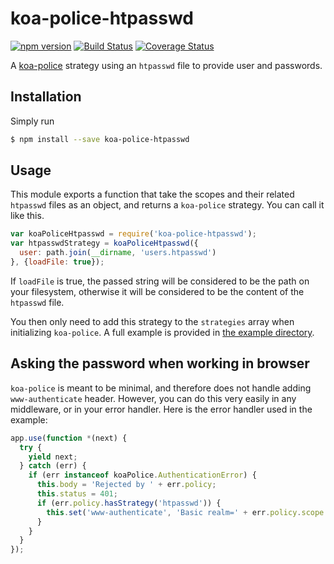 # koa-police-htpasswd

[![npm version](https://badge.fury.io/js/koa-police-htpasswd.svg)](http://badge.fury.io/js/koa-police-htpasswd)
[![Build Status](https://travis-ci.org/tuvistavie/koa-police-htpasswd.svg)](https://travis-ci.org/tuvistavie/koa-police-htpasswd) [![Coverage Status](https://coveralls.io/repos/tuvistavie/koa-police-htpasswd/badge.svg)](https://coveralls.io/r/tuvistavie/koa-police-htpasswd)

A [koa-police](https://github.com/tuvistavie/koa-police) strategy using an `htpasswd` file to provide user and passwords.

## Installation

Simply run

```sh
$ npm install --save koa-police-htpasswd
```

## Usage

This module exports a function that take the scopes and their
related `htpasswd` files as an object, and returns a `koa-police` strategy.
You can call it like this.

```javascript
var koaPoliceHtpasswd = require('koa-police-htpasswd');
var htpasswdStrategy = koaPoliceHtpasswd({
  user: path.join(__dirname, 'users.htpasswd')
}, {loadFile: true});
```

If `loadFile` is true, the passed string will be considered to be
the path on your filesystem, otherwise it will be considered to be the
content of the `htpasswd` file.

You then only need to add this strategy to the `strategies` array when
initializing `koa-police`.
A full example is provided in [the example directory](./example).

## Asking the password when working in browser

`koa-police` is meant to be minimal, and therefore does not handle
adding `www-authenticate` header.
However, you can do this very easily in any middleware, or in your error
handler. Here is the error handler used in the example:

```javascript
app.use(function *(next) {
  try {
    yield next;
  } catch (err) {
    if (err instanceof koaPolice.AuthenticationError) {
      this.body = 'Rejected by ' + err.policy;
      this.status = 401;
      if (err.policy.hasStrategy('htpasswd')) {
        this.set('www-authenticate', 'Basic realm=' + err.policy.scope + '-realm');
      }
    }
  }
});
```
